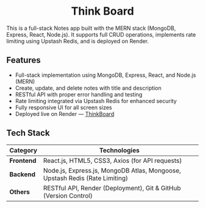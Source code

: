 <h1 align="center">Think Board</h1>

This is a full-stack Notes app built with the MERN stack (MongoDB, Express, React, Node.js). It supports full CRUD operations, implements rate limiting using Upstash Redis, and is deployed on Render.

## Features

- Full-stack implementation using MongoDB, Express, React, and Node.js (MERN)
- Create, update, and delete notes with title and description
- RESTful API with proper error handling and testing
- Rate limiting integrated via Upstash Redis for enhanced security
- Fully responsive UI for all screen sizes
- Deployed live on Render — [ThinkBoard](https://think-board-db7v.onrender.com/)


## Tech Stack

| Category     | Technologies                                                                 |
|--------------|------------------------------------------------------------------------------|
| **Frontend** | React.js, HTML5, CSS3, Axios (for API requests)                              |
| **Backend**  | Node.js, Express.js, MongoDB Atlas, Mongoose, Upstash Redis (Rate Limiting) |
| **Others**   | RESTful API, Render (Deployment), Git & GitHub (Version Control)            |

